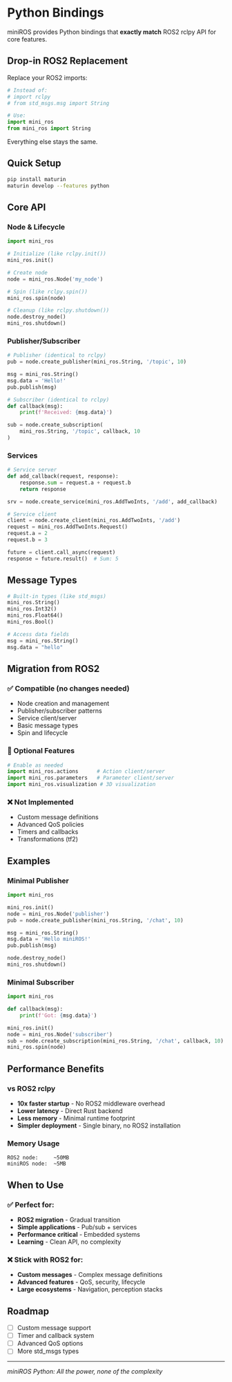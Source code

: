 # Python Bindings

miniROS provides Python bindings that **exactly match** ROS2 rclpy API for core features.

## Drop-in ROS2 Replacement

Replace your ROS2 imports:

```python
# Instead of:
# import rclpy
# from std_msgs.msg import String

# Use:
import mini_ros
from mini_ros import String
```

Everything else stays the same.

## Quick Setup

```bash
pip install maturin
maturin develop --features python
```

## Core API

### Node & Lifecycle
```python
import mini_ros

# Initialize (like rclpy.init())
mini_ros.init()

# Create node
node = mini_ros.Node('my_node')

# Spin (like rclpy.spin())
mini_ros.spin(node)

# Cleanup (like rclpy.shutdown())
node.destroy_node()
mini_ros.shutdown()
```

### Publisher/Subscriber
```python
# Publisher (identical to rclpy)
pub = node.create_publisher(mini_ros.String, '/topic', 10)

msg = mini_ros.String()
msg.data = 'Hello!'
pub.publish(msg)

# Subscriber (identical to rclpy)
def callback(msg):
    print(f'Received: {msg.data}')

sub = node.create_subscription(
    mini_ros.String, '/topic', callback, 10
)
```

### Services
```python
# Service server
def add_callback(request, response):
    response.sum = request.a + request.b
    return response

srv = node.create_service(mini_ros.AddTwoInts, '/add', add_callback)

# Service client
client = node.create_client(mini_ros.AddTwoInts, '/add')
request = mini_ros.AddTwoInts.Request()
request.a = 2
request.b = 3

future = client.call_async(request)
response = future.result()  # Sum: 5
```

## Message Types

```python
# Built-in types (like std_msgs)
mini_ros.String()
mini_ros.Int32()  
mini_ros.Float64()
mini_ros.Bool()

# Access data fields
msg = mini_ros.String()
msg.data = "hello"
```

## Migration from ROS2

### ✅ Compatible (no changes needed)
- Node creation and management
- Publisher/subscriber patterns
- Service client/server
- Basic message types
- Spin and lifecycle

### 🚧 Optional Features
```python
# Enable as needed
import mini_ros.actions      # Action client/server
import mini_ros.parameters   # Parameter client/server  
import mini_ros.visualization # 3D visualization
```

### ❌ Not Implemented
- Custom message definitions
- Advanced QoS policies
- Timers and callbacks
- Transformations (tf2)

## Examples

### Minimal Publisher
```python
import mini_ros

mini_ros.init()
node = mini_ros.Node('publisher')
pub = node.create_publisher(mini_ros.String, '/chat', 10)

msg = mini_ros.String()
msg.data = 'Hello miniROS!'
pub.publish(msg)

node.destroy_node()
mini_ros.shutdown()
```

### Minimal Subscriber  
```python
import mini_ros

def callback(msg):
    print(f'Got: {msg.data}')

mini_ros.init()
node = mini_ros.Node('subscriber')
sub = node.create_subscription(mini_ros.String, '/chat', callback, 10)
mini_ros.spin(node)
```

## Performance Benefits

### vs ROS2 rclpy
- **10x faster startup** - No ROS2 middleware overhead
- **Lower latency** - Direct Rust backend
- **Less memory** - Minimal runtime footprint
- **Simpler deployment** - Single binary, no ROS2 installation

### Memory Usage
```
ROS2 node:     ~50MB
miniROS node:  ~5MB
```

## When to Use

### ✅ Perfect for:
- **ROS2 migration** - Gradual transition
- **Simple applications** - Pub/sub + services
- **Performance critical** - Embedded systems
- **Learning** - Clean API, no complexity

### ❌ Stick with ROS2 for:
- **Custom messages** - Complex message definitions
- **Advanced features** - QoS, security, lifecycle
- **Large ecosystems** - Navigation, perception stacks

## Roadmap

- [ ] Custom message support
- [ ] Timer and callback system
- [ ] Advanced QoS options
- [ ] More std_msgs types

---

*miniROS Python: All the power, none of the complexity* 